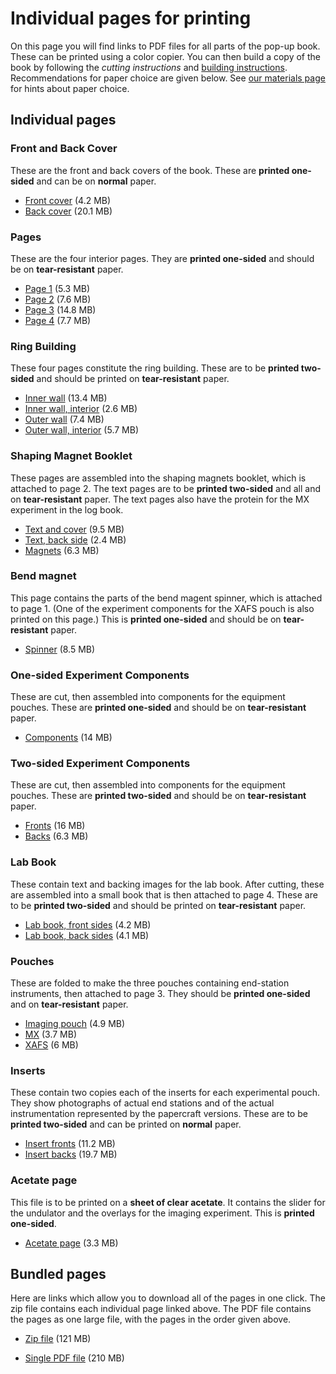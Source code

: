 Individual pages for printing
=============================

On this page you will find links to PDF files for all parts of the
pop-up book.  These can be printed using a color copier.  You can then
build a copy of the book by following the *cutting instructions* and 
[building instructions](https://github.com/bruceravel/synchrotron_pop_up_book/blob/master/instructions.md).
Recommendations for paper choice are given below.  See
[our materials page](https://github.com/bruceravel/synchrotron_pop_up_book/blob/master/materials.md)
for hints about paper choice.

## Individual pages

### Front and Back Cover

These are the front and back covers of the book.  These are **printed
one-sided** and can be on **normal** paper.

 * [Front cover](https://s3.amazonaws.com/SynchrotronPopUpBook/Front+Cover.pdf) (4.2 MB)
 * [Back cover](https://s3.amazonaws.com/SynchrotronPopUpBook/Back+Cover.pdf) (20.1 MB)

### Pages

These are the four interior pages.  They are **printed one-sided** and
should be on **tear-resistant** paper.

 * [Page 1](https://s3.amazonaws.com/SynchrotronPopUpBook/Page+1.pdf) (5.3 MB)
 * [Page 2](https://s3.amazonaws.com/SynchrotronPopUpBook/Page+2.pdf) (7.6 MB)
 * [Page 3](https://s3.amazonaws.com/SynchrotronPopUpBook/Page+3.pdf) (14.8 MB)
 * [Page 4](https://s3.amazonaws.com/SynchrotronPopUpBook/Page+4.pdf) (7.7 MB)

### Ring Building

These four pages constitute the ring building.  These are to be
**printed two-sided** and should be printed on **tear-resistant**
paper.

 * [Inner wall](https://s3.amazonaws.com/SynchrotronPopUpBook/Inner+Wall.pdf) (13.4 MB)
 * [Inner wall, interior](https://s3.amazonaws.com/SynchrotronPopUpBook/Inner+Wall+Interior.pdf) (2.6 MB)
 * [Outer wall](https://s3.amazonaws.com/SynchrotronPopUpBook/Outer+Wall.pdf) (7.4 MB)
 * [Outer wall, interior](https://s3.amazonaws.com/SynchrotronPopUpBook/Outer+wall+interior.pdf) (5.7 MB)


### Shaping Magnet Booklet

These pages are assembled into the shaping magnets booklet, which is
attached to page 2.  The text pages are to be **printed two-sided**
and all and on **tear-resistant** paper.  The text pages also have the
protein for the MX experiment in the log book.

 * [Text and cover](https://s3.amazonaws.com/SynchrotronPopUpBook/Shaping+Magnet+Text.pdf) (9.5 MB)
 * [Text, back side](https://s3.amazonaws.com/SynchrotronPopUpBook/Shaping+Magnet+Text+B.pdf) (2.4 MB)
 * [Magnets](https://s3.amazonaws.com/SynchrotronPopUpBook/Shaping+Magnets.pdf) (6.3 MB)

### Bend magnet

This page contains the parts of the bend magent spinner, which is
attached to page 1.  (One of the experiment components for the XAFS
pouch is also printed on this page.)  This is **printed one-sided**
and should be on **tear-resistant** paper.

 * [Spinner](https://s3.amazonaws.com/SynchrotronPopUpBook/Spinner+Print.pdf) (8.5 MB)

### One-sided Experiment Components

These are cut, then assembled into components for the equipment
pouches.  These are **printed one-sided** and should be on
**tear-resistant** paper.

 * [Components](https://s3.amazonaws.com/SynchrotronPopUpBook/Experiment+ComponentsRM.pdf) (14 MB)

### Two-sided Experiment Components

These are cut, then assembled into components for the equipment
pouches.  These are **printed two-sided** and should be on
**tear-resistant** paper.

 * [Fronts](https://s3.amazonaws.com/SynchrotronPopUpBook/Two-sided+Experiment+Components+Front.pdf) (16 MB)
 * [Backs](https://s3.amazonaws.com/SynchrotronPopUpBook/Two-sided+Experiment+Components+Back.pdf) (6.3 MB)


### Lab Book

These contain text and backing images for the lab book.  After
cutting, these are assembled into a small book that is then attached
to page 4.  These are to be **printed two-sided** and should be
printed on **tear-resistant** paper.

 * [Lab book, front sides](https://s3.amazonaws.com/SynchrotronPopUpBook/Lab+Book+Front.pdf) (4.2 MB)
 * [Lab book, back sides](https://s3.amazonaws.com/SynchrotronPopUpBook/Lab+Book+Back.pdf) (4.1 MB)

### Pouches

These are folded to make the three pouches containing end-station
instruments, then attached to page 3.  They should be **printed
one-sided** and on **tear-resistant** paper.

 * [Imaging pouch](https://s3.amazonaws.com/SynchrotronPopUpBook/Imaging+pouch.pdf) (4.9 MB)
 * [MX](https://s3.amazonaws.com/SynchrotronPopUpBook/MX+pouch.pdf) (3.7 MB)
 * [XAFS](https://s3.amazonaws.com/SynchrotronPopUpBook/XAFS+pouch.pdf) (6 MB)

### Inserts

These contain two copies each of the inserts for each experimental
pouch.  They show photographs of actual end stations and of the actual
instrumentation represented by the papercraft versions.  These are to
be **printed two-sided** and can be printed on **normal** paper.

 * [Insert fronts](https://s3.amazonaws.com/SynchrotronPopUpBook/Inserts+Front.pdf) (11.2 MB)
 * [Insert backs](https://s3.amazonaws.com/SynchrotronPopUpBook/Inserts+Back.pdf) (19.7 MB)

### Acetate page

This file is to be printed on a **sheet of clear acetate**.  It
contains the slider for the undulator and the overlays for the imaging
experiment.  This is **printed one-sided**.

 * [Acetate page](https://s3.amazonaws.com/SynchrotronPopUpBook/Acetate.pdf) (3.3 MB)


## Bundled pages

Here are links which allow you to download all of the pages in one
click.  The zip file contains each individual page linked above.  The
PDF file contains the pages as one large file, with the pages in the
order given above.

 * [Zip file](https://s3.amazonaws.com/SynchrotronPopUpBook/allpages_pdf.zip) (121 MB)
 
 * [Single PDF file](https://s3.amazonaws.com/SynchrotronPopUpBook/allpages.pdf) (210 MB)
